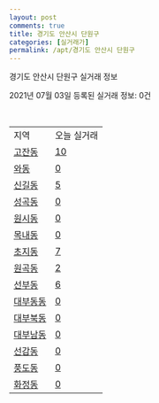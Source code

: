 ```yaml
---
layout: post
comments: true
title: 경기도 안산시 단원구
categories: [실거래가]
permalink: /apt/경기도 안산시 단원구
---
```


경기도 안산시 단원구 실거래 정보

2021년 07월 03일 등록된 실거래 정보: 0건

<script type="text/javascript">
  google.charts.load('current', {'packages':['corechart']});
  google.charts.setOnLoadCallback(drawChart);

  function drawChart() {
    var data = google.visualization.arrayToDataTable([['거래일', '매매', '전월세', '전매'], ['20-07', 238, 456, 22], ['20-08', 262, 430, 16], ['20-09', 213, 383, 15], ['20-10', 322, 397, 7], ['20-11', 353, 326, 29], ['20-12', 608, 347, 44], ['21-01', 716, 395, 21], ['21-02', 497, 378, 8], ['21-03', 384, 442, 5], ['21-04', 302, 293, 3], ['21-05', 286, 488, 7], ['21-06', 111, 364, 0]]);

    var options = {
      title: '최근 유형별 거래량 추이',
      legend: { position: 'bottom' }
    };

    var chart = new google.visualization.LineChart(document.getElementById('columnchart_material'));
    chart.draw(data, (options));
  }
</script>

<div id="columnchart_material" style="width: 95%; margin-left: -35px"></div>
<br>
<table class="sortable">
  <tr>
    <td>지역</td>
    <td>오늘 실거래</td>
  </tr>

  
  <tr class="item">
    <td><a href="경기도 안산시 단원구 고잔동">고잔동</a></td>
    <td><a href="경기도 안산시 단원구 고잔동">10</a></td>
  </tr>
    

  <tr class="item">
    <td><a href="경기도 안산시 단원구 와동">와동</a></td>
    <td><a href="경기도 안산시 단원구 와동">0</a></td>
  </tr>
    

  <tr class="item">
    <td><a href="경기도 안산시 단원구 신길동">신길동</a></td>
    <td><a href="경기도 안산시 단원구 신길동">5</a></td>
  </tr>
    

  <tr class="item">
    <td><a href="경기도 안산시 단원구 성곡동">성곡동</a></td>
    <td><a href="경기도 안산시 단원구 성곡동">0</a></td>
  </tr>
    

  <tr class="item">
    <td><a href="경기도 안산시 단원구 원시동">원시동</a></td>
    <td><a href="경기도 안산시 단원구 원시동">0</a></td>
  </tr>
    

  <tr class="item">
    <td><a href="경기도 안산시 단원구 목내동">목내동</a></td>
    <td><a href="경기도 안산시 단원구 목내동">0</a></td>
  </tr>
    

  <tr class="item">
    <td><a href="경기도 안산시 단원구 초지동">초지동</a></td>
    <td><a href="경기도 안산시 단원구 초지동">7</a></td>
  </tr>
    

  <tr class="item">
    <td><a href="경기도 안산시 단원구 원곡동">원곡동</a></td>
    <td><a href="경기도 안산시 단원구 원곡동">2</a></td>
  </tr>
    

  <tr class="item">
    <td><a href="경기도 안산시 단원구 선부동">선부동</a></td>
    <td><a href="경기도 안산시 단원구 선부동">6</a></td>
  </tr>
    

  <tr class="item">
    <td><a href="경기도 안산시 단원구 대부동동">대부동동</a></td>
    <td><a href="경기도 안산시 단원구 대부동동">0</a></td>
  </tr>
    

  <tr class="item">
    <td><a href="경기도 안산시 단원구 대부북동">대부북동</a></td>
    <td><a href="경기도 안산시 단원구 대부북동">0</a></td>
  </tr>
    

  <tr class="item">
    <td><a href="경기도 안산시 단원구 대부남동">대부남동</a></td>
    <td><a href="경기도 안산시 단원구 대부남동">0</a></td>
  </tr>
    

  <tr class="item">
    <td><a href="경기도 안산시 단원구 선감동">선감동</a></td>
    <td><a href="경기도 안산시 단원구 선감동">0</a></td>
  </tr>
    

  <tr class="item">
    <td><a href="경기도 안산시 단원구 풍도동">풍도동</a></td>
    <td><a href="경기도 안산시 단원구 풍도동">0</a></td>
  </tr>
    

  <tr class="item">
    <td><a href="경기도 안산시 단원구 화정동">화정동</a></td>
    <td><a href="경기도 안산시 단원구 화정동">0</a></td>
  </tr>
    


</table>


    